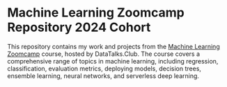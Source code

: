 # Machine Learning Zoomcamp Repository 2024 Cohort
This repository contains my work and projects from the [Machine Learning Zoomcamp](https://github.com/DataTalksClub/machine-learning-zoomcamp) course, hosted by DataTalks.Club. The course covers a comprehensive range of topics in machine learning, including regression, classification, evaluation metrics, deploying models, decision trees, ensemble learning, neural networks, and serverless deep learning.
